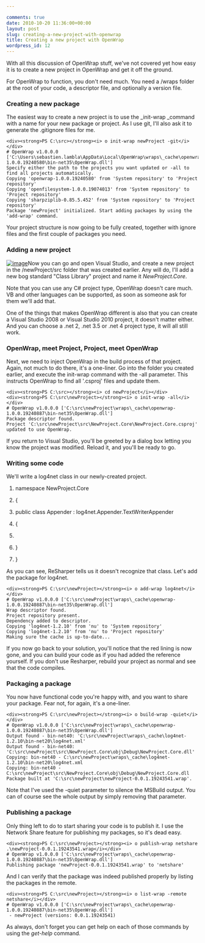 ```yaml
---

comments: true
date: 2010-10-20 11:36:00+00:00
layout: post
slug: creating-a-new-project-with-openwrap
title: Creating a new project with OpenWrap
wordpress_id: 12
---
```


With all this discussion of OpenWrap stuff, we've not covered yet how easy it is to create a new project in OpenWrap and get it off the ground.




For OpenWrap to function, you don't need much. You need a /wraps folder at the root of your code, a descriptor file, and optionally a version file.




### Creating a new package




The easiest way to create a new project is to use the _init-wrap _command with a name for your new package or project. As I use git, I'll also ask it to generate the .gitignore files for me.




    <div><strong>PS C:\src></strong><i> o init-wrap newProject -git</i></div>
    # OpenWrap v1.0.0.0 ['C:\Users\sebastien.lambla\AppData\Local\OpenWrap\wraps\_cache\openwrap-1.0.0.19240580\bin-net35\OpenWrap.dll']
    Specify either the path to the projects you want updated or -all to find all projects automatically.
    Copying 'openwrap-1.0.0.19240580' from 'System repository' to 'Project repository'
    Copying 'openfilesystem-1.0.0.19074013' from 'System repository' to 'Project repository'
    Copying 'sharpziplib-0.85.5.452' from 'System repository' to 'Project repository'
    Package 'newProject' initialized. Start adding packages by using the 'add-wrap' command.




Your project structure is now going to be fully created, together with ignore files and the first couple of packages you need.




### Adding a new project




[![image](http://s3.amazonaws.com:80/CodeBetter/CommunityServer.Blogs.Components.WeblogFiles/sebastien_lambla/image_thumb_7B552FB0.png?AWSAccessKeyId=0KMA35HT86EVXB99Z302&Expires=1919787627&Signature=aWpe0g3jFrModXtWObTXZ3f%2bxu8%3d)](/cfs-file.ashx/__key/CommunityServer.Blogs.Components.WeblogFiles/sebastien_5F00_lambla/image_5F00_57104B2E.png)Now you can go and open Visual Studio, and create a new project in the /newProject/src folder that was created earlier. Any will do, I'll add a new bog standard "Class Library" project and name it _NewProject.Core_.




Note that you can use any C# project type, OpenWrap doesn't care much. VB and other languages can be supported, as soon as someone ask for them we'll add that.




One of the things that makes OpenWrap different is also that you can create a Visual Studio 2008 or Visual Studio 2010 project, it doesn't matter either. And you can choose a .net 2, .net 3.5 or .net 4 project type, it will all still work.




### OpenWrap, meet Project, Project, meet OpenWrap




Next, we need to inject OpenWrap in the build process of that project. Again, not much to do there, it's a one-liner. Go into the folder you created earlier, and execute the init-wrap command with the -all parameter. This instructs OpenWrap to find all '.csproj' files and update them.




    <div><strong>PS C:\src></strong><i> cd newProject</i></div>
    <div><strong>PS C:\src\newProject></strong><i> o init-wrap -all</i></div>
    # OpenWrap v1.0.0.0 ['C:\src\newProject\wraps\_cache\openwrap-1.0.0.19240887\bin-net35\OpenWrap.dll']
    Package descriptor found.
    Project 'C:\src\newProject\src\NewProject.Core\NewProject.Core.csproj' updated to use OpenWrap.




If you return to Visual Studio, you'll be greeted by a dialog box letting you know the project was modified. Reload it, and you'll be ready to go.




### Writing some code




We'll write a log4net class in our newly-created project.















  1. namespace NewProject.Core


  2. {


  3. public class Appender : log4net.Appender.TextWriterAppender


  4. {


  5.

  6. }


  7. }













As you can see, ReSharper tells us it doesn't recognize that class. Let's add the package for log4net.




    <div><strong>PS C:\src\newProject></strong><i> o add-wrap log4net</i></div>
    # OpenWrap v1.0.0.0 ['C:\src\newProject\wraps\_cache\openwrap-1.0.0.19240887\bin-net35\OpenWrap.dll']
    Wrap descriptor found.
    Project repository present.
    Dependency added to descriptor.
    Copying 'log4net-1.2.10' from 'nu' to 'System repository'
    Copying 'log4net-1.2.10' from 'nu' to 'Project repository'
    Making sure the cache is up-to-date...




If you now go back to your solution, you'll notice that the red lining is now gone, and you can build your code as if you had added the reference yourself. If you don't use Resharper, rebuild your project as normal and see that the code compiles.




### Packaging a package




You now have functional code you're happy with, and you want to share your package. Fear not, for again, it's a one-liner.




    <div><strong>PS C:\src\newProject></strong><i> o build-wrap -quiet</i></div>
    # OpenWrap v1.0.0.0 ['C:\src\newProject\wraps\_cache\openwrap-1.0.0.19240887\bin-net35\OpenWrap.dll']
    Output found - bin-net40: 'C:\src\newProject\wraps\_cache\log4net-1.2.10\bin-net20\log4net.xml'
    Output found - bin-net40: 'C:\src\newProject\src\NewProject.Core\obj\Debug\NewProject.Core.dll'
    Copying: bin-net40 - C:\src\newProject\wraps\_cache\log4net-1.2.10\bin-net20\log4net.xml
    Copying: bin-net40 - C:\src\newProject\src\NewProject.Core\obj\Debug\NewProject.Core.dll
    Package built at 'C:\src\newProject\newProject-0.0.1.19243541.wrap'.




Note that I've used the -quiet parameter to silence the MSBuild output. You can of course see the whole output by simply removing that parameter.




### Publishing a package




Only thing left to do to start sharing your code is to publish it. I use the Network Share feature for publishing my packages, so it's dead easy.




    <div><strong>PS C:\src\newProject></strong><i> o publish-wrap netshare .\newProject-0.0.1.19243541.wrap</i></div>
    # OpenWrap v1.0.0.0 ['C:\src\newProject\wraps\_cache\openwrap-1.0.0.19240887\bin-net35\OpenWrap.dll']
    Publishing package 'newProject-0.0.1.19243541.wrap' to 'netshare'





And I can verify that the package was indeed published properly by listing the packages in the remote.





    <div><strong>PS C:\src\newProject></strong><i> o list-wrap -remote netshare</i></div>
    # OpenWrap v1.0.0.0 ['C:\src\newProject\wraps\_cache\openwrap-1.0.0.19240887\bin-net35\OpenWrap.dll']
     - newProject (versions: 0.0.1.19243541)




As always, don't forget you can get help on each of those commands by using the _get-help_ command.
